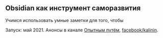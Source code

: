 ## Obsidian как инструмент саморазвития

Учимся использовать умные заметки для того, чтобы 

Запуск: май 2021. Анонсы в канале [Опытным путём](https://t.me/Experimentally), [facebook/kalinin](https://fb.com/kalinin).
